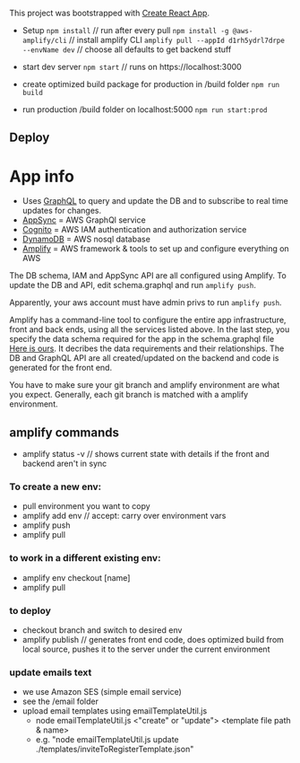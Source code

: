 This project was bootstrapped with [Create React App](https://github.com/facebook/create-react-app).

- Setup
  `npm install` // run after every pull
  `npm install -g @aws-amplify/cli` // install amplify CLI
  `amplify pull --appId d1rh5ydrl7drpe --envName dev` // choose all defaults to get backend stuff

- start dev server
  `npm start` // runs on https://localhost:3000

- create optimized build package for production in /build folder
  `npm run build`

- run production /build folder on localhost:5000
  `npm run start:prod`

## Deploy

# App info

- Uses [GraphQL](https://graphql.org/) to query and update the DB and to subscribe to real time updates for changes.
- [AppSync](https://aws.amazon.com/appsync/) = AWS GraphQl service
- [Cognito](https://aws.amazon.com/cognito/) = AWS IAM authentication and authorization service
- [DynamoDB](https://aws.amazon.com/dynamodb/) = AWS nosql database
- [Amplify](https://aws.amazon.com/amplify/) = AWS framework & tools to set up and configure everything on AWS

The DB schema, IAM and AppSync API are all configured using Amplify. To update the DB and API, edit schema.graphql and run `amplify push`.

Apparently, your aws account must have admin privs to run `amplify push`.

Amplify has a command-line tool to configure the entire app infrastructure, front and back ends, using all the services listed above. In the last step, you specify the data schema required for the app in the schema.graphql file [Here is ours](https://ctlabs.verizon.net/visp-stash/projects/RLP/repos/rla-feature/browse/amplify/backend/api/rlafeature/schema.graphql). It decribes the data requirements and their relationships. The DB and GraphQL API are all created/updated on the backend and code is generated for the front end.

You have to make sure your git branch and amplify environment are what you expect. Generally, each git branch is matched with a amplify environment.

## amplify commands

- amplify status -v // shows current state with details if the front and backend aren't in sync

### To create a new env:

- pull environment you want to copy
- amplify add env // accept: carry over environment vars
- amplify push
- amplify pull

### to work in a different existing env:

- amplify env checkout [name]
- amplify pull

### to deploy

- checkout branch and switch to desired env
- amplify publish // generates front end code, does optimized build from local source, pushes it to the server under the current environment

### update emails text

- we use Amazon SES (simple email service)
- see the /email folder
- upload email templates using emailTemplateUtil.js
  - node emailTemplateUtil.js <"create" or "update"> <template file path & name>
  - e.g. "node emailTemplateUtil.js update ./templates/inviteToRegisterTemplate.json"
